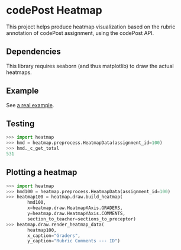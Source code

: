 # codePost Heatmap

This project helps produce heatmap visualization based on the rubric annotation of
codePost assignment, using the codePost API.

## Dependencies

This library requires seaborn (and thus matplotlib) to draw the actual heatmaps.

## Example

See [a real example](example.ipynb).

## Testing

```python
>>> import heatmap
>>> hmd = heatmap.preprocess.HeatmapData(assignment_id=100)
>>> hmd._c_get_total
531
```

## Plotting a heatmap

```python
>>> import heatmap
>>> hmd100 = heatmap.preprocess.HeatmapData(assignment_id=100)
>>> heatmap100 = heatmap.draw.build_heatmap(
        hmd100,
        x=heatmap.draw.HeatmapXAxis.GRADERS,
        y=heatmap.draw.HeatmapYAxis.COMMENTS,
        section_to_teacher=sections_to_preceptor)
>>> heatmap.draw.render_heatmap_data(
        heatmap100,
        x_caption="Graders",
        y_caption="Rubric Comments --- ID")
```

